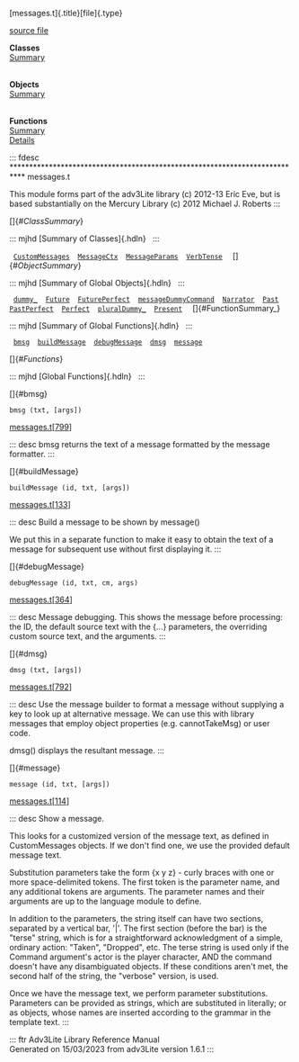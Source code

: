 [messages.t]{.title}[file]{.type}

[source file](../source/messages.t.html)

**Classes**\
[Summary](#_ClassSummary_)\
 

**Objects**\
[Summary](#_ObjectSummary_)\
 

**Functions**\
[Summary](#_FunctionSummary_)\
[Details](#_Functions_)

::: fdesc
\*\*\*\*\*\*\*\*\*\*\*\*\*\*\*\*\*\*\*\*\*\*\*\*\*\*\*\*\*\*\*\*\*\*\*\*\*\*\*\*\*\*\*\*\*\*\*\*\*\*\*\*\*\*\*\*\*\*\*\*\*\*\*\*\*\*\*\*\*\*\*\*\*\*\*
messages.t

This module forms part of the adv3Lite library (c) 2012-13 Eric Eve, but
is based substantially on the Mercury Library (c) 2012 Michael J.
Roberts
:::

[]{#_ClassSummary_}

::: mjhd
[Summary of Classes]{.hdln}  
:::

` `[`CustomMessages`](../object/CustomMessages.html)`  `[`MessageCtx`](../object/MessageCtx.html)`  `[`MessageParams`](../object/MessageParams.html)`  `[`VerbTense`](../object/VerbTense.html)`  `
[]{#_ObjectSummary_}

::: mjhd
[Summary of Global Objects]{.hdln}  
:::

` `[`dummy_`](../object/dummy_.html)`  `[`Future`](../object/Future.html)`  `[`FuturePerfect`](../object/FuturePerfect.html)`  `[`messageDummyCommand`](../object/messageDummyCommand.html)`  `[`Narrator`](../object/Narrator.html)`  `[`Past`](../object/Past.html)`  `[`PastPerfect`](../object/PastPerfect.html)`  `[`Perfect`](../object/Perfect.html)`  `[`pluralDummy_`](../object/pluralDummy_.html)`  `[`Present`](../object/Present.html)`  `
[]{#FunctionSummary_}

::: mjhd
[Summary of Global Functions]{.hdln}  
:::

` `[`bmsg`](#bmsg)`  `[`buildMessage`](#buildMessage)`  `[`debugMessage`](#debugMessage)`  `[`dmsg`](#dmsg)`  `[`message`](#message)`  `

[]{#_Functions_}

::: mjhd
[Global Functions]{.hdln}  
:::

[]{#bmsg}

`bmsg (txt, [args])`

[messages.t](../file/messages.t.html)\[[799](../source/messages.t.html#799)\]

::: desc
bmsg returns the text of a message formatted by the message formatter.
:::

[]{#buildMessage}

`buildMessage (id, txt, [args])`

[messages.t](../file/messages.t.html)\[[133](../source/messages.t.html#133)\]

::: desc
Build a message to be shown by message()

We put this in a separate function to make it easy to obtain the text of
a message for subsequent use without first displaying it.
:::

[]{#debugMessage}

`debugMessage (id, txt, cm, args)`

[messages.t](../file/messages.t.html)\[[364](../source/messages.t.html#364)\]

::: desc
Message debugging. This shows the message before processing: the ID, the
default source text with the {\...} parameters, the overriding custom
source text, and the arguments.
:::

[]{#dmsg}

`dmsg (txt, [args])`

[messages.t](../file/messages.t.html)\[[792](../source/messages.t.html#792)\]

::: desc
Use the message builder to format a message without supplying a key to
look up at alternative message. We can use this with library messages
that employ object properties (e.g. cannotTakeMsg) or user code.

dmsg() displays the resultant message.
:::

[]{#message}

`message (id, txt, [args])`

[messages.t](../file/messages.t.html)\[[114](../source/messages.t.html#114)\]

::: desc
Show a message.

This looks for a customized version of the message text, as defined in
CustomMessages objects. If we don\'t find one, we use the provided
default message text.

Substitution parameters take the form {x y z} - curly braces with one or
more space-delimited tokens. The first token is the parameter name, and
any additional tokens are arguments. The parameter names and their
arguments are up to the language module to define.

In addition to the parameters, the string itself can have two sections,
separated by a vertical bar, \'\|\'. The first section (before the bar)
is the \"terse\" string, which is for a straightforward acknowledgment
of a simple, ordinary action: \"Taken\", \"Dropped\", etc. The terse
string is used only if the Command argument\'s actor is the player
character, AND the command doesn\'t have any disambiguated objects. If
these conditions aren\'t met, the second half of the string, the
\"verbose\" version, is used.

Once we have the message text, we perform parameter substitutions.
Parameters can be provided as strings, which are substituted in
literally; or as objects, whose names are inserted according to the
grammar in the template text.
:::

::: ftr
Adv3Lite Library Reference Manual\
Generated on 15/03/2023 from adv3Lite version 1.6.1
:::
